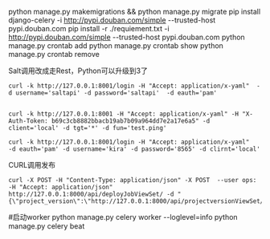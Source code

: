 python manage.py makemigrations && python manage.py migrate
pip install django-celery   -i http://pypi.douban.com/simple --trusted-host pypi.douban.com
pip install -r ./requiement.txt -i http://pypi.douban.com/simple --trusted-host pypi.douban.com
python manage.py crontab add
python manage.py crontab show
python manage.py crontab remove


Salt调用改成走Rest，Python可以升级到3了


```
curl -k http://127.0.0.1:8001/login -H "Accept: application/x-yaml"  -d username='saltapi' -d password='saltapi'  -d eauth='pam'  


curl -k http://127.0.0.1:8001 -H "Accept: application/x-yaml" -H "X-Auth-Token: b69c3cb8882bbacb19ab7b09a964dd7e2a17e6a5" -d client='local' -d tgt='*' -d fun='test.ping'
  
curl -k http://127.0.0.1:8001/login -H "Accept: application/x-yaml"   -d eauth='pam' -d username='kira' -d password='8565' -d clirnt='local'

```

CURL调用发布
```
curl -X POST -H "Content-Type: application/json" -X POST  --user ops:   -H "Accept: application/json"  http://127.0.0.1:8000/api/deployJobViewSet/ -d "{\"project_version\":\"http://127.0.0.1:8000/api/projectversionViewSet/6/\",\"job_name\":\"curl\"}" 
```

#启动worker
python manage.py celery worker --loglevel=info
python manage.py celery beat
